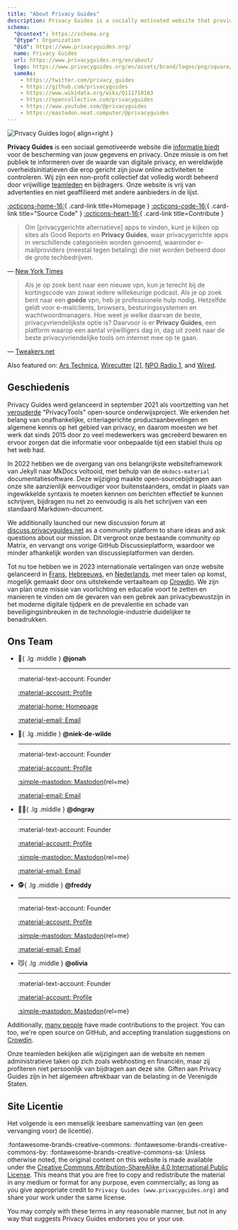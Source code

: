 ```yaml
---
title: "About Privacy Guides"
description: Privacy Guides is a socially motivated website that provides information for protecting your data security and privacy.
schema:
  "@context": https://schema.org
  "@type": Organization
  "@id": https://www.privacyguides.org/
  name: Privacy Guides
  url: https://www.privacyguides.org/en/about/
  logo: https://www.privacyguides.org/en/assets/brand/logos/png/square/pg-yellow.png
  sameAs:
    - https://twitter.com/privacy_guides
    - https://github.com/privacyguides
    - https://www.wikidata.org/wiki/Q111710163
    - https://opencollective.com/privacyguides
    - https://www.youtube.com/@privacyguides
    - https://mastodon.neat.computer/@privacyguides
---
```


![Privacy Guides logo](../assets/brand/logos/png/square/pg-yellow.png){ align=right }

**Privacy Guides** is een sociaal gemotiveerde website die [informatie biedt](/kb) voor de bescherming van jouw gegevens en privacy. Onze missie is om het publiek te informeren over de waarde van digitale privacy, en wereldwijde overheidsinitiatieven die erop gericht zijn jouw online activiteiten te controleren. Wij zijn een non-profit collectief dat volledig wordt beheerd door vrijwillige [teamleden](https://discuss.privacyguides.net/g/team) en bijdragers. Onze website is vrij van advertenties en niet geaffilieerd met andere aanbieders in de lijst.

[:octicons-home-16:](https://www.privacyguides.org){ .card-link title=Homepage }
[:octicons-code-16:](https://github.com/privacyguides/privacyguides.org){ .card-link title="Source Code" }
[:octicons-heart-16:](donate.md){ .card-link title=Contribute }

> Om [privacygerichte alternatieve] apps te vinden, kunt je kijken op sites als Good Reports en **Privacy Guides**, waar privacygerichte apps in verschillende categorieën worden genoemd, waaronder e-mailproviders (meestal tegen betaling) die niet worden beheerd door de grote techbedrijven.

— [New York Times](https://nytimes.com/wirecutter/guides/online-security-social-media-privacy)

> Als je op zoek bent naar een nieuwe vpn, kun je terecht bij de kortingscode van zowat iedere willekeurige podcast. Als je op zoek bent naar een **goéde** vpn, heb je professionele hulp nodig. Hetzelfde geldt voor e-mailclients, browsers, besturingssystemen en wachtwoordmanagers. Hoe weet je welke daarvan de beste, privacyvriendelijkste optie is? Daarvoor is er **Privacy Guides**, een platform waarop een aantal vrijwilligers dag in, dag uit zoekt naar de beste privacyvriendelijke tools om internet mee op te gaan.

— [Tweakers.net](https://tweakers.net/reviews/10568/op-zoek-naar-privacyvriendelijke-tools-niek-de-wilde-van-privacy-guides.html)

Also featured on: [Ars Technica](https://arstechnica.com/gadgets/2022/02/is-firefox-ok), [Wirecutter](https://nytimes.com/wirecutter/guides/practical-guide-to-securing-windows-pc) [[2](https://nytimes.com/wirecutter/guides/practical-guide-to-securing-your-mac)], [NPO Radio 1](https://nporadio1.nl/nieuws/binnenland/8eaff3a2-8b29-4f63-9b74-36d2b28b1fe1/ooit-online-eens-wat-doms-geplaatst-ga-jezelf-eens-googlen-en-kijk-dan-wat-je-tegenkomt), and [Wired](https://wired.com/story/firefox-mozilla-2022).

## Geschiedenis

Privacy Guides werd gelanceerd in september 2021 als voortzetting van het [verouderde](privacytools.md) "PrivacyTools" open-source onderwijsproject. We erkenden het belang van onafhankelijke, criteriagerichte productaanbevelingen en algemene kennis op het gebied van privacy, en daarom moesten we het werk dat sinds 2015 door zo veel medewerkers was gecreëerd bewaren en ervoor zorgen dat die informatie voor onbepaalde tijd een stabiel thuis op het web had.

In 2022 hebben we de overgang van ons belangrijkste websiteframework van Jekyll naar MkDocs voltooid, met behulp van de `mkdocs-material` documentatiesoftware. Deze wijziging maakte open-sourcebijdragen aan onze site aanzienlijk eenvoudiger voor buitenstaanders, omdat in plaats van ingewikkelde syntaxis te moeten kennen om berichten effectief te kunnen schrijven, bijdragen nu net zo eenvoudig is als het schrijven van een standaard Markdown-document.

We additionally launched our new discussion forum at [discuss.privacyguides.net](https://discuss.privacyguides.net) as a community platform to share ideas and ask questions about our mission. Dit vergroot onze bestaande community op Matrix, en vervangt ons vorige GitHub Discussieplatform, waardoor we minder afhankelijk worden van discussieplatformen van derden.

Tot nu toe hebben we in 2023 internationale vertalingen van onze website gelanceerd in [Frans](/fr/), [Hebreeuws](/he/), en [Nederlands](/nl/), met meer talen op komst, mogelijk gemaakt door ons uitstekende vertaalteam op [Crowdin](https://crowdin.com/project/privacyguides). We zijn van plan onze missie van voorlichting en educatie voort te zetten en manieren te vinden om de gevaren van een gebrek aan privacybewustzijn in het moderne digitale tijdperk en de prevalentie en schade van beveiligingsinbreuken in de technologie-industrie duidelijker te benadrukken.

## Ons Team
<!-- markdownlint-disable MD030 -->

<div class="grid cards" markdown>
<!--  Every team member should have a unique emoji.
      Team member cards should include ONLY the following links:
      - Discourse Profile
      - ONE Link of team member's choice
      - Email if applicable
      This is to keep it fair and not spammy, especially as we grow.
-->

-   :robot:{ .lg .middle } **@jonah**

    ---

    :material-text-account: Founder

    [:material-account: Profile](https://discuss.privacyguides.net/u/jonah)

    [:material-home: Homepage](https://www.jonaharagon.com)

    [:material-email: Email](mailto:jonah@privacyguides.org)

-   :cactus:{ .lg .middle } **@niek-de-wilde**

    ---

    :material-text-account: Founder

    [:material-account: Profile](https://discuss.privacyguides.net/u/Niek-de-Wilde)

    [:simple-mastodon: Mastodon](https://mastodon.social/@blacklight447 "@blacklight447@mastodon.social"){rel=me}

    [:material-email: Email](mailto:niekdewilde@privacyguides.org)

-   :polar_bear:{ .lg .middle } **@dngray**

    ---

    :material-text-account: Founder

    [:material-account: Profile](https://discuss.privacyguides.net/u/dngray)

    [:simple-mastodon: Mastodon](https://mastodon.social/@dngray "@dngray@mastodon.social"){rel=me}

    [:material-email: Email](mailto:dngray@privacyguides.org)

-   :detective:{ .lg .middle } **@freddy**

    ---

    :material-text-account: Founder

    [:material-account: Profile](https://discuss.privacyguides.net/u/freddy)

    [:simple-mastodon: Mastodon](https://social.lol/@freddy "@freddy@social.lol"){rel=me}

    [:material-email: Email](mailto:freddy@privacyguides.org)

-   :smirk_cat:{ .lg .middle } **@olivia**

    ---

    :material-text-account: Founder

    [:material-account: Profile](https://discuss.privacyguides.net/u/olivia)

    [:simple-mastodon: Mastodon](https://mastodon.neat.computer/@oliviablob "@oliviablob@neat.computer"){rel=me}

</div>

Additionally, [many people](contributors.md) have made contributions to the project. You can too, we're open source on GitHub, and accepting translation suggestions on [Crowdin](https://crowdin.com/project/privacyguides).

Onze teamleden bekijken alle wijzigingen aan de website en nemen administratieve taken op zich zoals webhosting en financiën, maar zij profiteren niet persoonlijk van bijdragen aan deze site. Giften aan Privacy Guides zijn in het algemeen aftrekbaar van de belasting in de Verenigde Staten.

## Site Licentie

<div class="admonition danger" markdown>

Het volgende is een menselijk leesbare samenvatting van (en geen vervanging voor) de licentie).

</div>

:fontawesome-brands-creative-commons: :fontawesome-brands-creative-commons-by: :fontawesome-brands-creative-commons-sa: Unless otherwise noted, the original content on this website is made available under the [Creative Commons Attribution-ShareAlike 4.0 International Public License](https://github.com/privacyguides/privacyguides.org/blob/main/LICENSE). This means that you are free to copy and redistribute the material in any medium or format for any purpose, even commercially; as long as you give appropriate credit to `Privacy Guides (www.privacyguides.org)` and share your work under the same license.

You may comply with these terms in any reasonable manner, but not in any way that suggests Privacy Guides endorses you or your use.
